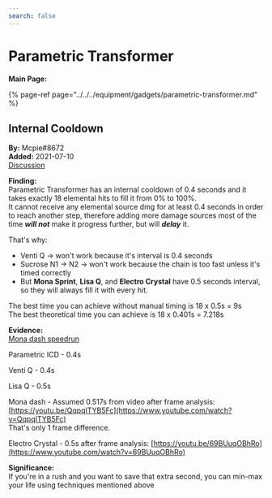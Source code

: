 ```yaml
---
search: false
---
```


# Parametric Transformer

**Main Page:**

{% page-ref page="../../../equipment/gadgets/parametric-transformer.md" %}

## Internal Cooldown

**By:** Mcpie#8672  
**Added:** 2021-07-10  
[Discussion](https://tickets.deeznuts.moe/ticket-archive/attachments_859763876592877578_862607271769669652_transcript-parametric-transformer-speedrun.html)

**Finding:**  
Parametric Transformer has an internal cooldown of 0.4 seconds and it takes exactly 18 elemental hits to fill it from 0% to 100%.  
It cannot receive any elemental source dmg for at least 0.4 seconds in order to reach another step, therefore adding more damage sources most of the time ***will not*** make it progress further, but will ***delay*** it.

That's why:  
* Venti Q -> won't work because it's interval is 0.4 seconds  
* Sucrose N1 -> N2 -> won't work because the chain is too fast unless it's timed correctly  
* But **Mona Sprint**, **Lisa Q**, and **Electro Crystal** have 0.5 seconds interval, so they will always fill it with every hit.

The best time you can achieve without manual timing is 18 x 0.5s = 9s  
The best theoretical time you can achieve is 18 x 0.401s = 7.218s  

**Evidence:**  
[Mona dash speedrun](https://youtu.be/7ed8Xd8HX24)

Parametric ICD - 0.4s

Venti Q - 0.4s

Lisa Q - 0.5s

Mona dash - Assumed 0.517s from video after frame analysis: [https://youtu.be/QqpqITYB5Fc](https://www.youtube.com/watch?v=QqpqITYB5Fc)  
That's only 1 frame difference.

Electro Crystal - 0.5s after frame analysis: [https://youtu.be/69BUuqOBhRo](https://www.youtube.com/watch?v=69BUuqOBhRo)

**Significance:**  
If you're in a rush and you want to save that extra second, you can min-max your life using techniques mentioned above

